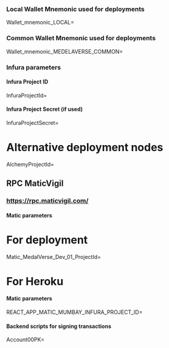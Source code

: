 ### Local Wallet Mnemonic used for deployments
Wallet_mnemonic_LOCAL=

###  Common Wallet Mnemonic used for deployments
Wallet_mnemonic_MEDELAVERSE_COMMON=

###  Infura parameters
#### Infura Project ID
InfuraProjectId=
#### Infura Project Secret (if used)
InfuraProjectSecret=

# Alternative deployment nodes
AlchemyProjectId=

## RPC MaticVigil
### https://rpc.maticvigil.com/
#### Matic parameters
# For deployment
Matic_MedalVerse_Dev_01_ProjectId=
# For Heroku
#### Matic parameters
REACT_APP_MATIC_MUMBAY_INFURA_PROJECT_ID=

#### Backend scripts for signing transactions
Account00PK=
